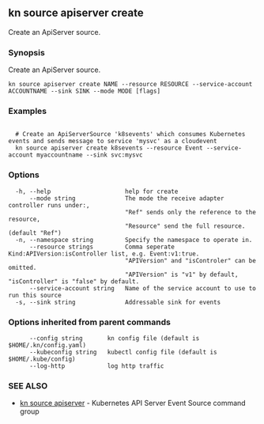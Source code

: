 ## kn source apiserver create

Create an ApiServer source.

### Synopsis

Create an ApiServer source.

```
kn source apiserver create NAME --resource RESOURCE --service-account ACCOUNTNAME --sink SINK --mode MODE [flags]
```

### Examples

```

  # Create an ApiServerSource 'k8sevents' which consumes Kubernetes events and sends message to service 'mysvc' as a cloudevent
  kn source apiserver create k8sevents --resource Event --service-account myaccountname --sink svc:mysvc
```

### Options

```
  -h, --help                     help for create
      --mode string              The mode the receive adapter controller runs under:,
                                 "Ref" sends only the reference to the resource,
                                 "Resource" send the full resource. (default "Ref")
  -n, --namespace string         Specify the namespace to operate in.
      --resource strings         Comma seperate Kind:APIVersion:isController list, e.g. Event:v1:true.
                                 "APIVersion" and "isControler" can be omitted.
                                 "APIVersion" is "v1" by default, "isController" is "false" by default.
      --service-account string   Name of the service account to use to run this source
  -s, --sink string              Addressable sink for events
```

### Options inherited from parent commands

```
      --config string       kn config file (default is $HOME/.kn/config.yaml)
      --kubeconfig string   kubectl config file (default is $HOME/.kube/config)
      --log-http            log http traffic
```

### SEE ALSO

* [kn source apiserver](kn_source_apiserver.md)	 - Kubernetes API Server Event Source command group


